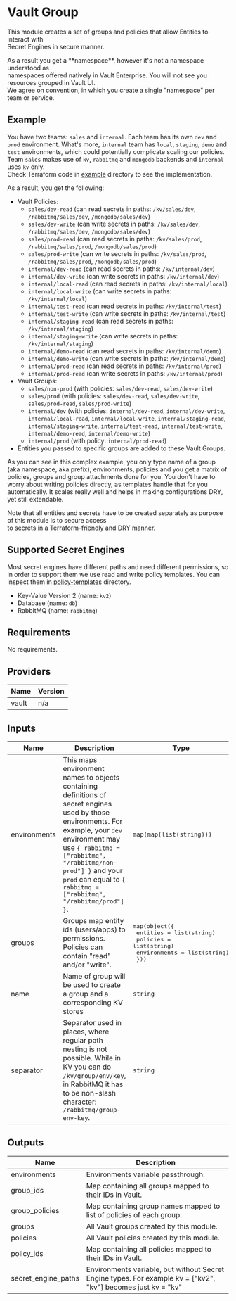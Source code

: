 # Vault Group  
This module creates a set of groups and policies that allow Entities to interact with  
Secret Engines in secure manner.

As a result you get a \*\*namespace\*\*, however it's not a namespace understood as  
namespaces offered natively in Vault Enterprise. You will not see you resources grouped in Vault UI.  
We agree on convention, in which you create a single "namespace" per team or service.

## Example  
You have two teams: `sales` and `internal`. Each team has its own `dev` and `prod` environment. What's more, `internal` team has `local`, `staging`, `demo` and `test` environments, which could potentially complicate scaling our policies.  
Team `sales` makes use of `kv`, `rabbitmq` and `mongodb` backends and `internal` uses `kv` only.  
Check Terraform code in [example](./example) directory to see the implementation.

As a result, you get the following:
* Vault Policies:
    - `sales/dev-read` (can read secrets in paths: `/kv/sales/dev`, `/rabbitmq/sales/dev`, `/mongodb/sales/dev`)
    - `sales/dev-write` (can write secrets in paths: `/kv/sales/dev`, `/rabbitmq/sales/dev`, `/mongodb/sales/dev`)
    - `sales/prod-read` (can read secrets in paths: `/kv/sales/prod`, `/rabbitmq/sales/prod`, `/mongodb/sales/prod`)
    - `sales/prod-write` (can write secrets in paths: `/kv/sales/prod`, `/rabbitmq/sales/prod`, `/mongodb/sales/prod`)
    - `internal/dev-read` (can read secrets in paths: `/kv/internal/dev`)
    - `internal/dev-write` (can write secrets in paths: `/kv/internal/dev`)
    - `internal/local-read` (can read secrets in paths: `/kv/internal/local`)
    - `internal/local-write` (can write secrets in paths: `/kv/internal/local`)
    - `internal/test-read` (can read secrets in paths: `/kv/internal/test`)
    - `internal/test-write` (can write secrets in paths: `/kv/internal/test`)
    - `internal/staging-read` (can read secrets in paths: `/kv/internal/staging`)
    - `internal/staging-write` (can write secrets in paths: `/kv/internal/staging`)
    - `internal/demo-read` (can read secrets in paths: `/kv/internal/demo`)
    - `internal/demo-write` (can write secrets in paths: `/kv/internal/demo`)
    - `internal/prod-read` (can read secrets in paths: `/kv/internal/prod`)
    - `internal/prod-read` (can write secrets in paths: `/kv/internal/prod`)
* Vault Groups:
    - `sales/non-prod` (with policies: `sales/dev-read`, `sales/dev-write`)
    - `sales/prod` (with policies: `sales/dev-read`, `sales/dev-write`, `sales/prod-read`, `sales/prod-write`)
    - `internal/dev` (with policies: `internal/dev-read`, `internal/dev-write`, `internal/local-read`, `internal/local-write`, `internal/staging-read`, `internal/staging-write`, `internal/test-read`, `internal/test-write`, `internal/demo-read`, `internal/demo-write`)
    - `internal/prod` (with policy: `internal/prod-read`)
* Entities you passed to specific groups are added to these Vault Groups.

As you can see in this complex example, you only type name of a group (aka namespace, aka prefix), environments, policies and you get a matrix of policies, groups and group attachments done for you. You don't have to worry about writing policies directly, as templates handle that for you automatically. It scales really well and helps in making configurations DRY, yet still extendable.

Note that all entities and secrets have to be created separately as purpose of this module is to secure access  
to secrets in a Terraform-friendly and DRY manner.

## Supported Secret Engines

Most secret engines have different paths and need different permissions, so in order to support them we use read and write policy templates. You can inspect them in [policy-templates](./policy-templates) directory.

* Key-Value Version 2 (name: `kv2`)
* Database (name: `db`)
* RabbitMQ (name: `rabbitmq`)

## Requirements

No requirements.

## Providers

| Name | Version |
|------|---------|
| vault | n/a |

## Inputs

| Name | Description | Type | Default | Required |
|------|-------------|------|---------|:--------:|
| environments | This maps environment names to objects containing definitions of secret engines used by those environments. For example, your `dev` environment may use `{ rabbitmq = ["rabbitmq", "/rabbitmq/non-prod"] }` and your `prod` can equal to `{ rabbitmq = ["rabbitmq", "/rabbitmq/prod"] }`. | `map(map(list(string)))` | `{}` | no |
| groups | Groups map entity ids (users/apps) to permissions. Policies can contain "read" and/or "write". | <pre>map(object({<br>    entities     = list(string)<br>    policies     = list(string)<br>    environments = list(string)<br>  }))</pre> | `{}` | no |
| name | Name of group will be used to create a group and a corresponding KV stores | `string` | n/a | yes |
| separator | Separator used in places, where regular path nesting is not possible. While in KV you can do `/kv/group/env/key`, in RabbitMQ it has to be non-slash character: `/rabbitmq/group-env-key`. | `string` | `"-"` | no |

## Outputs

| Name | Description |
|------|-------------|
| environments | Environments variable passthrough. |
| group\_ids | Map containing all groups mapped to their IDs in Vault. |
| group\_policies | Map containing group names mapped to list of policies of each group. |
| groups | All Vault groups created by this module. |
| policies | All Vault policies created by this module. |
| policy\_ids | Map containing all policies mapped to their IDs in Vault. |
| secret\_engine\_paths | Environments variable, but without Secret Engine types. For example kv = ["kv2", "kv"] becomes just kv = "kv" |

